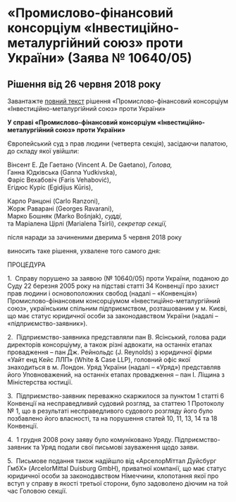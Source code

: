 # «Промислово-фінансовий консорціум «Інвестиційно-металургійний союз» проти України» (Заява № 10640/05)
## Рішення від 26 червня 2018 року


<div class="eoz-wrap">
  <div class="eoz-text">
    <p style="margin-bottom: 0;">Завантажте <a href="./CASE_OF_INDUSTRIAL_FINANCIAL_CONSORTIUM_INVESTMENT_METALLURGICAL_UNION_v._UKRAINE.pdf" target="_blank">повний текст</a> рішення «Промислово-фінансовий консорціум «Інвестиційно-металургійний союз» проти України»</p>
  </div>
</div>


<p><strong>У справі &laquo;Промислово-фінансовий консорціум &laquo;Інвестиційно-металургійний союз&raquo; проти України&raquo;</strong></p>
<p>Європейський суд з прав людини (четверта секція), засідаючи палатою, до складу якої увійшли:</p>
<p> Вінсент Е. Де Гаетано (Vincent A. De Gaetano),<em> Голова,<br></em> Ганна Юдківська (Ganna Yudkivska),<em><br></em> Фаріс Вехабовіч (Faris Vehabović),<em><br></em> Егідюс Куріс (Egidijus Kūris),</p>
<p> Карло Ранцоні (Carlo Ranzoni),<em><br></em> Жорж Раварані (Georges Ravarani),<em><br></em> Марко Бошняк (Marko Bo&scaron;njak),<em> судді,</em><br>та Маріалена Цірлі (Marialena Tsirli), <em>секретар секції,</em></p>
<p>після наради за зачиненими дверима 5 червня 2018 року</p>
<p>виносить таке рішення, ухвалене того самого дня:</p>
<p>ПРОЦЕДУРА</p>
<p>1.&nbsp;&nbsp;Справу порушено за заявою (№ 10640/05) проти України, поданою до Суду 22 березня 2005 року на підставі статті 34 Конвенції про захист прав людини і основоположних свобод (надалі &ndash; &laquo;Конвенція&raquo;) Промислово-фінансовим консорціумом &laquo;Інвестиційно-металургійний союз&raquo;, українським спільним підприємством, розташованим у м. Києві, що має статус юридичної особи за законодавством України (надалі &ndash; &laquo;підприємство-заявник&raquo;).</p>
<p>2.&nbsp;&nbsp;Підприємство-заявника представляли пан В. Ясінський, голова ради директорів консорціуму, а також різні адвокати, на останніх етапах провадження &ndash; пан Дж. Рейнольдс (J. Reynolds) з юридичної фірми &laquo;Уайт енд Кейс ЛЛП&raquo; (White &amp; Case LLP), головний офіс якої знаходиться в м. Лондон. Уряд України (надалі &ndash; &laquo;Уряд&raquo;) представляв його Уповноважений, на останніх етапах провадження &ndash; пан І. Ліщина з Міністерства юстиції.</p>
<p>3.&nbsp;&nbsp;Підприємство-заявник переважно скаржилося за пунктом 1 статті 6 Конвенції на несправедливий судовий розгляд, за статтею 1 Протоколу № 1, що в результаті несправедливого судового розгляду його було позбавлено його власності, та на порушення статей 10, 11, 13, 14 та 18 Конвенції.</p>
<p>4.&nbsp;&nbsp;1 грудня 2008 року заяву було комуніковано Уряду. Підприємство-заявник та Уряд подали свої письмові зауваження щодо заяви.</p>
<p>5.&nbsp;&nbsp;Письмове подання також надійшло від &laquo;АрселорМіттал Дуйсбург ГмбХ&raquo; (ArcelorMittal Duisburg GmbH), приватної компанії, що має статус юридичної особи за законодавством Німеччини, клопотання якої про вступ у справу в якості третьої сторони, було задоволено діючим на той час Головою секції.</p>